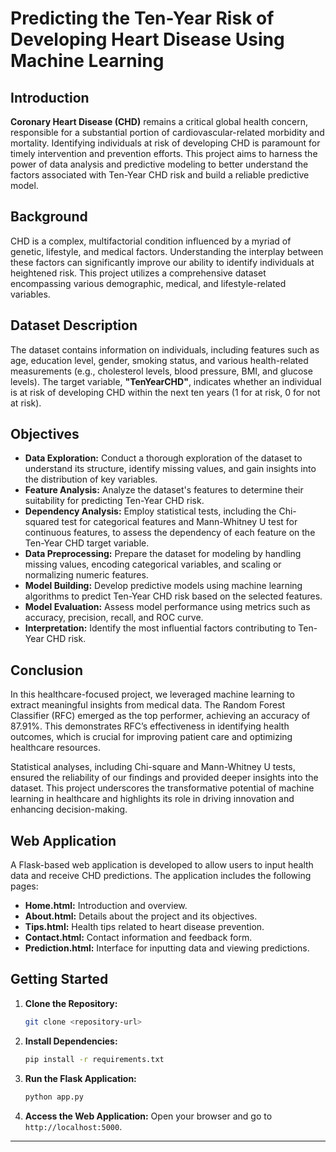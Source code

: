 # Predicting the Ten-Year Risk of Developing Heart Disease Using Machine Learning

## Introduction

**Coronary Heart Disease (CHD)** remains a critical global health concern, responsible for a substantial portion of cardiovascular-related morbidity and mortality. Identifying individuals at risk of developing CHD is paramount for timely intervention and prevention efforts. This project aims to harness the power of data analysis and predictive modeling to better understand the factors associated with Ten-Year CHD risk and build a reliable predictive model.

## Background

CHD is a complex, multifactorial condition influenced by a myriad of genetic, lifestyle, and medical factors. Understanding the interplay between these factors can significantly improve our ability to identify individuals at heightened risk. This project utilizes a comprehensive dataset encompassing various demographic, medical, and lifestyle-related variables.

## Dataset Description

The dataset contains information on individuals, including features such as age, education level, gender, smoking status, and various health-related measurements (e.g., cholesterol levels, blood pressure, BMI, and glucose levels). The target variable, **"TenYearCHD"**, indicates whether an individual is at risk of developing CHD within the next ten years (1 for at risk, 0 for not at risk).

## Objectives

- **Data Exploration:** Conduct a thorough exploration of the dataset to understand its structure, identify missing values, and gain insights into the distribution of key variables.
- **Feature Analysis:** Analyze the dataset's features to determine their suitability for predicting Ten-Year CHD risk.
- **Dependency Analysis:** Employ statistical tests, including the Chi-squared test for categorical features and Mann-Whitney U test for continuous features, to assess the dependency of each feature on the Ten-Year CHD target variable.
- **Data Preprocessing:** Prepare the dataset for modeling by handling missing values, encoding categorical variables, and scaling or normalizing numeric features.
- **Model Building:** Develop predictive models using machine learning algorithms to predict Ten-Year CHD risk based on the selected features.
- **Model Evaluation:** Assess model performance using metrics such as accuracy, precision, recall, and ROC curve.
- **Interpretation:** Identify the most influential factors contributing to Ten-Year CHD risk.

## Conclusion

In this healthcare-focused project, we leveraged machine learning to extract meaningful insights from medical data. The Random Forest Classifier (RFC) emerged as the top performer, achieving an accuracy of 87.91%. This demonstrates RFC’s effectiveness in identifying health outcomes, which is crucial for improving patient care and optimizing healthcare resources. 

Statistical analyses, including Chi-square and Mann-Whitney U tests, ensured the reliability of our findings and provided deeper insights into the dataset. This project underscores the transformative potential of machine learning in healthcare and highlights its role in driving innovation and enhancing decision-making.

## Web Application

A Flask-based web application is developed to allow users to input health data and receive CHD predictions. The application includes the following pages:

- **Home.html:** Introduction and overview.
- **About.html:** Details about the project and its objectives.
- **Tips.html:** Health tips related to heart disease prevention.
- **Contact.html:** Contact information and feedback form.
- **Prediction.html:** Interface for inputting data and viewing predictions.

## Getting Started

1. **Clone the Repository:**
   ```bash
   git clone <repository-url>
   ```

2. **Install Dependencies:**
   ```bash
   pip install -r requirements.txt
   ```

3. **Run the Flask Application:**
   ```bash
   python app.py
   ```

4. **Access the Web Application:**
   Open your browser and go to `http://localhost:5000`.

---
